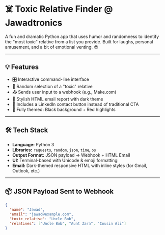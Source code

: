 # ☠️ Toxic Relative Finder @ Jawadtronics

A fun and dramatic Python app that uses humor and randomness to identify the "most toxic" relative from a list you provide. Built for laughs, personal amusement, and a bit of emotional venting. 😉

---

## 💡 Features

- 🎛️ Interactive command-line interface
- 🎲 Random selection of a "toxic" relative
- 📤 Sends user input to a webhook (e.g., Make.com)
- 📨 Stylish HTML email report with dark theme
- 💼 Includes a LinkedIn contact button instead of traditional CTA
- 🖤 Fully themed: Black background + Red highlights

---

## 🛠️ Tech Stack

- **Language:** Python 3
- **Libraries:** `requests`, `random`, `json`, `time`, `os`
- **Output Format:** JSON payload → Webhook + HTML Email
- **UI:** Terminal-based with Unicode & emoji formatting
- **Email:** Dark-themed responsive HTML with inline styles (for Gmail, Outlook, etc.)

---

## 📦 JSON Payload Sent to Webhook

```json
{
  "name": "Jawad",
  "email": "jawad@example.com",
  "toxic_relative": "Uncle Bob",
  "relatives": ["Uncle Bob", "Aunt Zara", "Cousin Ali"]
}
